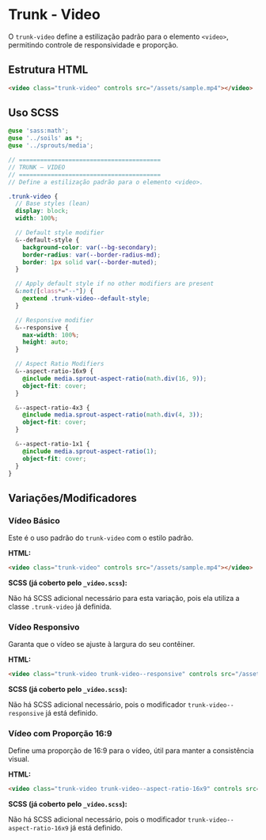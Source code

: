 # Trunk - Video

O `trunk-video` define a estilização padrão para o elemento `<video>`, permitindo controle de responsividade e proporção.

## Estrutura HTML

```html
<video class="trunk-video" controls src="/assets/sample.mp4"></video>
```

## Uso SCSS

```scss
@use 'sass:math';
@use '../soils' as *;
@use '../sprouts/media';

// ========================================
// TRUNK — VIDEO
// ========================================
// Define a estilização padrão para o elemento <video>.

.trunk-video {
  // Base styles (lean)
  display: block;
  width: 100%;

  // Default style modifier
  &--default-style {
    background-color: var(--bg-secondary);
    border-radius: var(--border-radius-md);
    border: 1px solid var(--border-muted);
  }

  // Apply default style if no other modifiers are present
  &:not([class*="--"]) {
    @extend .trunk-video--default-style;
  }

  // Responsive modifier
  &--responsive {
    max-width: 100%;
    height: auto;
  }

  // Aspect Ratio Modifiers
  &--aspect-ratio-16x9 {
    @include media.sprout-aspect-ratio(math.div(16, 9));
    object-fit: cover;
  }

  &--aspect-ratio-4x3 {
    @include media.sprout-aspect-ratio(math.div(4, 3));
    object-fit: cover;
  }

  &--aspect-ratio-1x1 {
    @include media.sprout-aspect-ratio(1);
    object-fit: cover;
  }
}
```

## Variações/Modificadores

### Vídeo Básico

Este é o uso padrão do `trunk-video` com o estilo padrão.

**HTML:**

```html
<video class="trunk-video" controls src="/assets/sample.mp4"></video>
```

**SCSS (já coberto pelo `_video.scss`):**

Não há SCSS adicional necessário para esta variação, pois ela utiliza a classe `.trunk-video` já definida.

### Vídeo Responsivo

Garanta que o vídeo se ajuste à largura do seu contêiner.

**HTML:**

```html
<video class="trunk-video trunk-video--responsive" controls src="/assets/sample.mp4"></video>
```

**SCSS (já coberto pelo `_video.scss`):**

Não há SCSS adicional necessário, pois o modificador `trunk-video--responsive` já está definido.

### Vídeo com Proporção 16:9

Define uma proporção de 16:9 para o vídeo, útil para manter a consistência visual.

**HTML:**

```html
<video class="trunk-video trunk-video--aspect-ratio-16x9" controls src="/assets/sample.mp4"></video>
```

**SCSS (já coberto pelo `_video.scss`):**

Não há SCSS adicional necessário, pois o modificador `trunk-video--aspect-ratio-16x9` já está definido.
